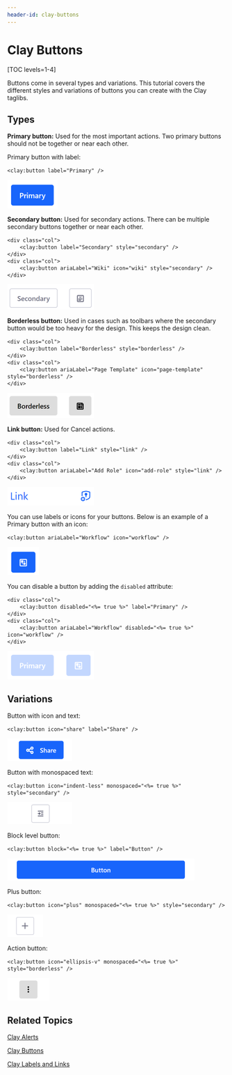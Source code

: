 ```yaml
---
header-id: clay-buttons
---
```


# Clay Buttons

[TOC levels=1-4]

Buttons come in several types and variations. This tutorial covers the 
different styles and variations of buttons you can create with the Clay 
taglibs. 

## Types

**Primary button:** Used for the most important actions. Two primary buttons 
should not be together or near each other. 

Primary button with label:

    <clay:button label="Primary" />

![Figure 1: A primary button is bright blue, grabbing the user's attention.](../../../images/clay-taglib-button-primary.png)

**Secondary button:** Used for secondary actions. There can be multiple 
secondary buttons together or near each other. 

    <div class="col">
        <clay:button label="Secondary" style="secondary" />
    </div>
    <div class="col">
        <clay:button ariaLabel="Wiki" icon="wiki" style="secondary" />
    </div>

![Figure 2: A secondary button draws less attention than a primary button and is meant for secondary actions.](../../../images/clay-taglib-button-secondary.png)

**Borderless button:** Used in cases such as toolbars where the secondary button 
would be too heavy for the design. This keeps the design clean.

    <div class="col">
        <clay:button label="Borderless" style="borderless" />
    </div>
    <div class="col">
        <clay:button ariaLabel="Page Template" icon="page-template" style="borderless" />
    </div>

![Figure 3: Borderless buttons remove the dark outline from the button.](../../../images/clay-taglib-button-borderless.png)

**Link button:** Used for Cancel actions.

    <div class="col">
        <clay:button label="Link" style="link" />
    </div>
    <div class="col">
        <clay:button ariaLabel="Add Role" icon="add-role" style="link" />
    </div>

![Figure 4: You can also turn buttons into links.](../../../images/clay-taglib-button-link.png)

You can use labels or icons for your buttons. Below is an example of a Primary 
button with an icon:
    
    <clay:button ariaLabel="Workflow" icon="workflow" />

![Figure 5: Buttons can also display icons.](../../../images/clay-taglib-button-primary-icon.png)

You can disable a button by adding the `disabled` attribute:

    <div class="col">
        <clay:button disabled="<%= true %>" label="Primary" />
    </div>
    <div class="col">
        <clay:button ariaLabel="Workflow" disabled="<%= true %>" icon="workflow" />
    </div>

![Figure 6: Buttons can be disabled if you don't want the user to interact with them.](../../../images/clay-taglib-button-primary-disabled.png)

## Variations

Button with icon and text:

    <clay:button icon="share" label="Share" />

![Figure 7: Buttons can display both icons and text.](../../../images/clay-taglib-button-icon-text.png)

Button with monospaced text:

    <clay:button icon="indent-less" monospaced="<%= true %>" style="secondary" />

![Figure 8: Buttons can display monospaced text.](../../../images/clay-taglib-button-monospaced.png)

Block level button: 

    <clay:button block="<%= true %>" label="Button" />
 
![Figure 9: Block level buttons span the entire width of the container.](../../../images/clay-taglib-button-block-level.png)

Plus button:

    <clay:button icon="plus" monospaced="<%= true %>" style="secondary" />

![Figure 10: A plus button is used for add actions in an app.](../../../images/clay-taglib-button-plus.png)

Action button:

    <clay:button icon="ellipsis-v" monospaced="<%= true %>" style="borderless" />
 
![Figure 11: An action button is used to display actions menus.](../../../images/clay-taglib-button-action.png)

## Related Topics

[Clay Alerts](/docs/7-1/tutorials/-/knowledge_base/t/clay-alerts)

[Clay Buttons](/docs/7-1/tutorials/-/knowledge_base/t/clay-buttons)

[Clay Labels and Links](/docs/7-1/tutorials/-/knowledge_base/t/clay-labels-and-links)
